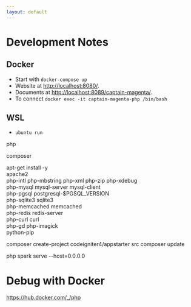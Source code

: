 ```yaml
---
layout: default
---
```





# Development Notes

## Docker

* Start with `docker-compose up`
* Website at <http://localhost:8080/>.
* Documents at <http://localhost:8089/captain-magenta/>.
* To connect `docker exec -it captain-magenta-php /bin/bash`

## WSL

* `ubuntu run`

php

composer




apt-get install -y \
apache2 \
php-intl php-mbstring php-xml php-zip php-xdebug \
php-mysql mysql-server mysql-client \
php-pgsql postgresql-$PGSQL_VERSION \
php-sqlite3 sqlite3 \
php-memcached memcached \
php-redis redis-server \
php-curl curl \
php-gd php-imagick \
python-pip


composer create-project codeigniter4/appstarter src
composer update


php spark serve --host=0.0.0.0

# Debug with Docker

<https://hub.docker.com/_/php>
